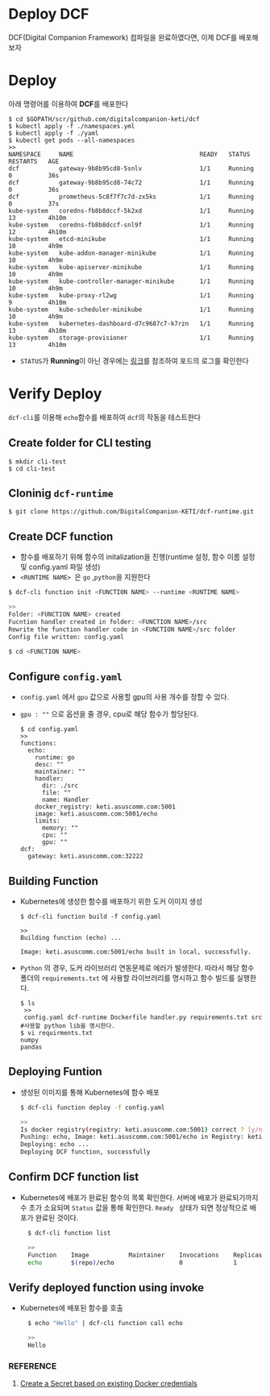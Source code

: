# Deploy DCF

DCF(Digital Companion Framework) 컴파일을 완료하였다면, 이제 DCF를 배포해보자

# Deploy

아래 명령어를 이용하여 **DCF**를 배포한다

    $ cd $GOPATH/scr/github.com/digitalcompanion-keti/dcf
    $ kubectl apply -f ./namespaces.yml
    $ kubectl apply -f ./yaml
    $ kubectl get pods --all-namespaces
    >>
    NAMESPACE     NAME                                   READY   STATUS    RESTARTS   AGE
    dcf           gateway-9b8b95cd8-5snlv                1/1     Running   0          36s
    dcf           gateway-9b8b95cd8-74c72                1/1     Running   0          36s
    dcf           prometheus-5c8f7f7c7d-zx5ks            1/1     Running   0          37s
    kube-system   coredns-fb8b8dccf-5k2xd                1/1     Running   13         4h10m
    kube-system   coredns-fb8b8dccf-snl9f                1/1     Running   12         4h10m
    kube-system   etcd-minikube                          1/1     Running   10         4h9m
    kube-system   kube-addon-manager-minikube            1/1     Running   10         4h9m
    kube-system   kube-apiserver-minikube                1/1     Running   10         4h9m
    kube-system   kube-controller-manager-minikube       1/1     Running   10         4h9m
    kube-system   kube-proxy-rl2wg                       1/1     Running   9          4h10m
    kube-system   kube-scheduler-minikube                1/1     Running   10         4h9m
    kube-system   kubernetes-dashboard-d7c9687c7-k7rzn   1/1     Running   13         4h10m
    kube-system   storage-provisioner                    1/1     Running   13         4h10m

- `STATUS`가 **Running**이 아닌 경우에는 [링크](https://kubernetes.io/ko/docs/reference/kubectl/cheatsheet/)를 참조하여 포드의 로그를 확인한다

# Verify Deploy

`dcf-cli`를 이용해 `echo`함수를 배포하여 `dcf`의 작동을 테스트한다

## Create folder for CLI testing

    $ mkdir cli-test
    $ cd cli-test

## Cloninig `dcf-runtime`

    $ git clone https://github.com/DigitalCompanion-KETI/dcf-runtime.git

## Create DCF function

- 함수를 배포하기 위해 함수의 initalization을 진행(runtime 설정, 함수 이름 설정 및 config.yaml 파일 생성)
- `<RUNTIME NAME> `은 `go`  ,`python`을 지원한다 

```bash
$ dcf-cli function init <FUNCTION NAME> --runtime <RUNTIME NAME> 

>> 
Folder: <FUNCTION NAME> created
Fucntion handler created in folder: <FUNCTION NAME>/src
Rewrite the function handler code in <FUNCTION NAME>/src folder
Config file written: config.yaml

$ cd <FUNCTION NAME>
```

## Configure `config.yaml`

* `config.yaml` 에서  `gpu`  값으로 사용할 gpu의 사용 개수를 정할 수 있다. 

* `gpu : ""`  으로 옵션을 줄 경우,  cpu로 해당 함수가 할당된다.
  
      $ cd config.yaml
      >>
      functions:
        echo:
          runtime: go
          desc: ""
          maintainer: ""
          handler:
            dir: ./src
            file: ""
            name: Handler
          docker_registry: keti.asuscomm.com:5001
          image: keti.asuscomm.com:5001/echo
          limits:
            memory: ""
            cpu: ""
            gpu: ""
      dcf:
        gateway: keti.asuscomm.com:32222

## Building Function

- Kubernetes에 생성한 함수를 배포하기 위한 도커 이미지 생성 
  
  ```
  $ dcf-cli function build -f config.yaml
  
  >> 
  Building function (echo) ...
  
  Image: keti.asuscomm.com:5001/echo built in local, successfully.
  ```
* `Python` 의 경우, 도커 라이브러리 연동문제로 에러가 발생한다.  따라서 해당 함수 폴더의 `requirements.txt` 에 사용할 라이브러리를 명시하고 함수 빌드를 실행한다.
  
  ```
  $ ls
   >>
   config.yaml dcf-runtime Dockerfile handler.py requirements.txt src
  #사용할 python lib을 명시한다.
  $ vi requirments.txt
  numpy
  pandas
  ```

## Deploying Funtion

- 생성된 이미지를 통해 Kubernetes에 함수 배포
  
  ```bash
  $ dcf-cli function deploy -f config.yaml
  
  >> 
  Is docker registry(registry: keti.asuscomm.com:5001) correct ? [y/n] y
  Pushing: echo, Image: keti.asuscomm.com:5001/echo in Registry: keti.asuscomm.com:5001 ...
  Deploying: echo ...
  Deploying DCF function, successfully
  ```

## Confirm DCF function list

- Kubernetes에 배포가 완료된 함수의 목록 확인한다. 서버에 배포가 완료되기까지 수 초가 소요되며  `Status`  값을 통해 확인한다. `Ready ` 상태가 되면 정상적으로 배포가 완료된 것이다.
  
  ```bash
    $ dcf-cli function list
  
    >> 
    Function    Image           Maintainer    Invocations    Replicas    Status    Description
    echo        $(repo)/echo                  0              1           Ready
  ```

## Verify deployed function using invoke

- Kubernetes에 배포된 함수를 호출
  
  ```bash
    $ echo "Hello" | dcf-cli function call echo
  
    >> 
    Hello
  ```

### REFERENCE

1. [Create a Secret based on existing Docker credentials](https://kubernetes.io/docs/tasks/configure-pod-container/pull-image-private-registry/)
